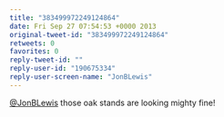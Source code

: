 ```yaml
---
title: "383499972249124864"
date: Fri Sep 27 07:54:53 +0000 2013
original-tweet-id: "383499972249124864"
retweets: 0
favorites: 0
reply-tweet-id: ""
reply-user-id: "190675334"
reply-user-screen-name: "JonBLewis"
---
```

<a href="https://twitter.com/JonBLewis">@JonBLewis</a> those oak stands are looking mighty fine!
